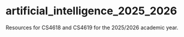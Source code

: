 # artificial_intelligence_2025_2026
Resources for CS4618 and CS4619 for the 2025/2026 academic year.
